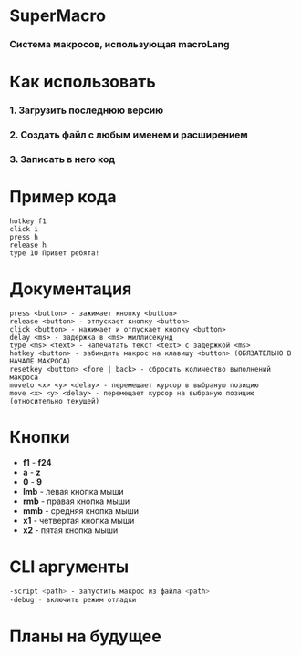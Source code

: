# SuperMacro
### Система макросов, использующая macroLang

# Как использовать
### 1. Загрузить последнюю версию
### 2. Создать файл с любым именем и расширением
### 3. Записать в него код

# Пример кода
```macroLang
hotkey f1
click i
press h
release h
type 10 Привет ребята!
```

# Документация
```macroLang
press <button> - зажимает кнопку <button>
release <button> - отпускает кнопку <button>
click <button> - нажимает и отпускает кнопку <button>
delay <ms> - задержка в <ms> миллисекунд
type <ms> <text> - напечатать текст <text> с задержкой <ms>
hotkey <button> - забиндить макрос на клавишу <button> (ОБЯЗАТЕЛЬНО В НАЧАЛЕ МАКРОСА)
resetkey <button> <fore | back> - сбросить количество выполнений макроса 
moveto <x> <y> <delay> - перемещает курсор в выбраную позицию 
move <x> <y> <delay> - перемещает курсор на выбраную позицию (относительно текущей)
```

# Кнопки
- **f1** - **f24**
- **a** - **z**
- **0** - **9**
- **lmb** - левая кнопка мыши
- **rmb** - правая кнопка мыши
- **mmb** - средняя кнопка мыши
- **x1** - четвертая кнопка мыши
- **x2** - пятая кнопка мыши


# CLI аргументы
```bash
-script <path> - запустить макрос из файла <path>
-debug - включить режим отладки
```
# Планы на будущее
